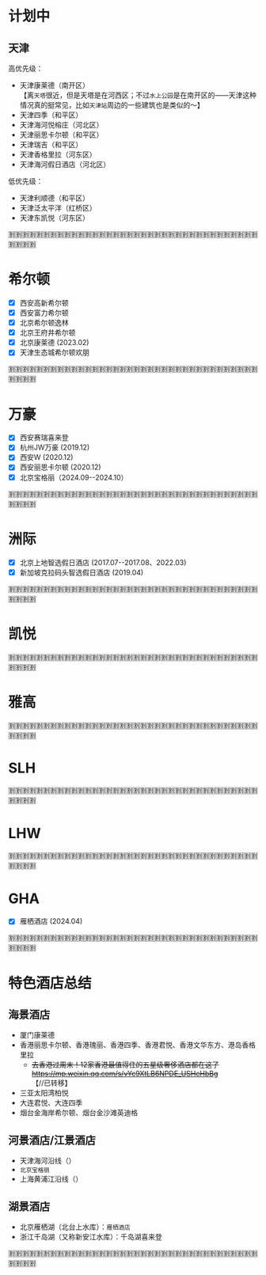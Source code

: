 
# 计划中

## 天津

高优先级：
- 天津康莱德（南开区） <br> 【离`天塔`很近，但是天塔是在河西区；不过`水上公园`是在南开区的——天津这种情况真的挺常见，比如`天津站`周边的一些建筑也是类似的～】
- 天津四季（和平区）
- 天津海河悦榕庄（河北区）
- 天津丽思卡尔顿（和平区）
- 天津瑞吉（和平区）
- 天津香格里拉（河东区）
- 天津海河假日酒店（河北区）

低优先级：
- 天津利顺德（和平区）
- 天津泛太平洋（红桥区）
- 天津东凯悦（河东区）

:u5272::u5272::u5272::u5272::u5272::u5272::u5272::u5272::u5272::u5272::u5272::u5272::u5272::u5272::u5272::u5272::u5272::u5272::u5272::u5272::u5272::u5272::u5272::u5272::u5272::u5272::u5272::u5272::u5272::u5272::u5272::u5272::u5272::u5272::u5272::u5272::u5272::u5272::u5272::u5272:

# 希尔顿

- [x] 西安高新希尔顿
- [x] 西安富力希尔顿
- [x] 北京希尔顿逸林
- [x] 北京王府井希尔顿
- [x] 北京康莱德 (2023.02)
- [x] 天津生态城希尔顿欢朋

:u5272::u5272::u5272::u5272::u5272::u5272::u5272::u5272::u5272::u5272::u5272::u5272::u5272::u5272::u5272::u5272::u5272::u5272::u5272::u5272::u5272::u5272::u5272::u5272::u5272::u5272::u5272::u5272::u5272::u5272::u5272::u5272::u5272::u5272::u5272::u5272::u5272::u5272::u5272::u5272:

# 万豪

- [x] 西安赛瑞喜来登
- [x] 杭州JW万豪 (2019.12)
- [x] 西安W (2020.12)
- [x] 西安丽思卡尔顿 (2020.12)
- [x] 北京宝格丽（2024.09--2024.10）

:u5272::u5272::u5272::u5272::u5272::u5272::u5272::u5272::u5272::u5272::u5272::u5272::u5272::u5272::u5272::u5272::u5272::u5272::u5272::u5272::u5272::u5272::u5272::u5272::u5272::u5272::u5272::u5272::u5272::u5272::u5272::u5272::u5272::u5272::u5272::u5272::u5272::u5272::u5272::u5272:

# 洲际

- [x] 北京上地智选假日酒店 (2017.07--2017.08、2022.03)
- [x] 新加坡克拉码头智选假日酒店 (2019.04)

:u5272::u5272::u5272::u5272::u5272::u5272::u5272::u5272::u5272::u5272::u5272::u5272::u5272::u5272::u5272::u5272::u5272::u5272::u5272::u5272::u5272::u5272::u5272::u5272::u5272::u5272::u5272::u5272::u5272::u5272::u5272::u5272::u5272::u5272::u5272::u5272::u5272::u5272::u5272::u5272:

# 凯悦

:u5272::u5272::u5272::u5272::u5272::u5272::u5272::u5272::u5272::u5272::u5272::u5272::u5272::u5272::u5272::u5272::u5272::u5272::u5272::u5272::u5272::u5272::u5272::u5272::u5272::u5272::u5272::u5272::u5272::u5272::u5272::u5272::u5272::u5272::u5272::u5272::u5272::u5272::u5272::u5272:

# 雅高

:u5272::u5272::u5272::u5272::u5272::u5272::u5272::u5272::u5272::u5272::u5272::u5272::u5272::u5272::u5272::u5272::u5272::u5272::u5272::u5272::u5272::u5272::u5272::u5272::u5272::u5272::u5272::u5272::u5272::u5272::u5272::u5272::u5272::u5272::u5272::u5272::u5272::u5272::u5272::u5272:

# SLH

:u5272::u5272::u5272::u5272::u5272::u5272::u5272::u5272::u5272::u5272::u5272::u5272::u5272::u5272::u5272::u5272::u5272::u5272::u5272::u5272::u5272::u5272::u5272::u5272::u5272::u5272::u5272::u5272::u5272::u5272::u5272::u5272::u5272::u5272::u5272::u5272::u5272::u5272::u5272::u5272:

# LHW

:u5272::u5272::u5272::u5272::u5272::u5272::u5272::u5272::u5272::u5272::u5272::u5272::u5272::u5272::u5272::u5272::u5272::u5272::u5272::u5272::u5272::u5272::u5272::u5272::u5272::u5272::u5272::u5272::u5272::u5272::u5272::u5272::u5272::u5272::u5272::u5272::u5272::u5272::u5272::u5272:

# GHA

- [x] 雁栖酒店 (2024.04)

:u5272::u5272::u5272::u5272::u5272::u5272::u5272::u5272::u5272::u5272::u5272::u5272::u5272::u5272::u5272::u5272::u5272::u5272::u5272::u5272::u5272::u5272::u5272::u5272::u5272::u5272::u5272::u5272::u5272::u5272::u5272::u5272::u5272::u5272::u5272::u5272::u5272::u5272::u5272::u5272:

# 特色酒店总结

## 海景酒店
- 厦门康莱德
- 香港丽思卡尔顿、香港瑰丽、香港四季、香港君悦、香港文华东方、港岛香格里拉
  * ~~去香港过周末！12家香港最值得住的五星级奢侈酒店都在这了 https://mp.weixin.qq.com/s/vYc9XtLB6NPDE_USHeHbBg~~  【//已转移】
- 三亚太阳湾柏悦
- 大连君悦、大连四季
- 烟台金海岸希尔顿、烟台金沙滩英迪格

## 河景酒店/江景酒店
- 天津海河沿线（）
- `北京宝格丽`
- 上海黄浦江沿线（）

## 湖景酒店
- 北京雁栖湖（北台上水库）：`雁栖酒店`
- 浙江千岛湖（又称新安江水库）：千岛湖喜来登

:u5272::u5272::u5272::u5272::u5272::u5272::u5272::u5272::u5272::u5272::u5272::u5272::u5272::u5272::u5272::u5272::u5272::u5272::u5272::u5272::u5272::u5272::u5272::u5272::u5272::u5272::u5272::u5272::u5272::u5272::u5272::u5272::u5272::u5272::u5272::u5272::u5272::u5272::u5272::u5272:
